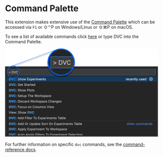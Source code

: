 # Command Palette

This extension makes extensive use of the
[Command Palette](https://code.visualstudio.com/docs/getstarted/userinterface#_command-palette)
which can be accessed via `F1` or ⇧⌃P on Windows/Linux or ⇧⌘P on macOS.

To see a list of available commands click [here](command:dvc.showCommands) or
type DVC into the Command Palette.

<p align="center">
  <img src="images/available-commands-command-palette.png"
       alt="DVC Command Palette" />
</p>

For further information on specific `dvc` commands, see the
[command-reference docs](https://dvc.org/doc/command-reference).
